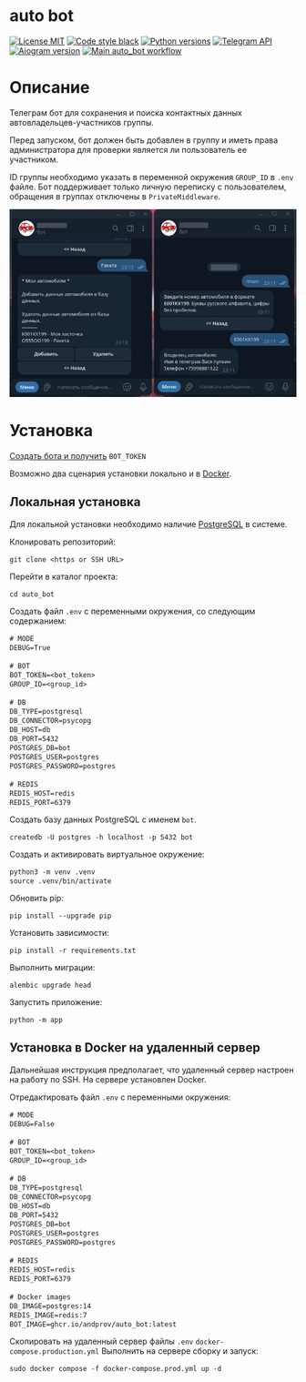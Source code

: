 # auto bot
[![License MIT](https://img.shields.io/badge/licence-MIT-green)](https://opensource.org/license/mit/)
[![Code style black](https://img.shields.io/badge/code%20style-black-black)](https://github.com/psf/black)
[![Python versions](https://img.shields.io/badge/python-3.11-blue)](#)
[![Telegram API](https://img.shields.io/badge/Telegram%20Bot%20API-6.9-blue?logo=telegram)](https://core.telegram.org/bots/api)
[![Aiogram version](https://img.shields.io/badge/Aiogram-3.1.1-blue)](https://aiogram.dev/)
[![Main auto_bot workflow](https://github.com/andprov/auto_bot/actions/workflows/main.yml/badge.svg)](https://github.com/andprov/auto_bot/actions/workflows/main.yml)


# Описание
Телеграм бот для сохранения и поиска контактных данных автовладельцев-участников 
группы.

Перед запуском, бот должен быть добавлен в группу и иметь права администратора для проверки 
является ли пользователь ее участником. 

ID группы необходимо указать в переменной окружения `GROUP_ID` в `.env` файле. 
Бот поддерживает только личную переписку с пользователем, обращения в группах 
отключены в `PrivateMiddleware`.


![Pic](https://github.com/andprov/auto_bot/blob/main/img/pic.png?raw=true "Pic")


# Установка
[Создать бота и получить](https://core.telegram.org/bots#how-do-i-create-a-bot) `BOT_TOKEN`

Возможно два сценария установки локально и в [Docker](https://docs.docker.com/engine/install/).

## Локальная установка
Для локальной установки необходимо наличие [PostgreSQL](https://www.postgresql.org/download/) 
в системе.

Клонировать репозиторий:
```shell
git clone <https or SSH URL>
```

Перейти в каталог проекта:
```shell
cd auto_bot
```

Создать файл `.env` с переменными окружения, со следующим содержанием:
```shell
# MODE
DEBUG=True

# BOT
BOT_TOKEN=<bot_token>
GROUP_ID=<group_id>

# DB
DB_TYPE=postgresql
DB_CONNECTOR=psycopg
DB_HOST=db
DB_PORT=5432
POSTGRES_DB=bot
POSTGRES_USER=postgres
POSTGRES_PASSWORD=postgres

# REDIS
REDIS_HOST=redis
REDIS_PORT=6379
```

Создать базу данных PostgreSQL с именем `bot`.

```shell
createdb -U postgres -h localhost -p 5432 bot
```

Создать и активировать виртуальное окружение:
```shell
python3 -m venv .venv
source .venv/bin/activate
```

Обновить pip:
```shell
pip install --upgrade pip
```

Установить зависимости:
```shell
pip install -r requirements.txt
```

Выполнить миграции:
```shell
alembic upgrade head
```

Запустить приложение:
```shell
python -m app
```

## Установка в Docker на удаленный сервер
Дальнейшая инструкция предполагает, что удаленный сервер настроен на работу 
по SSH. На сервере установлен Docker.

Отредактировать файл `.env` с переменными окружения:
```shell
# MODE
DEBUG=False

# BOT
BOT_TOKEN=<bot_token>
GROUP_ID=<group_id>

# DB
DB_TYPE=postgresql
DB_CONNECTOR=psycopg
DB_HOST=db
DB_PORT=5432
POSTGRES_DB=bot
POSTGRES_USER=postgres
POSTGRES_PASSWORD=postgres

# REDIS
REDIS_HOST=redis
REDIS_PORT=6379

# Docker images
DB_IMAGE=postgres:14
REDIS_IMAGE=redis:7
BOT_IMAGE=ghcr.io/andprov/auto_bot:latest
```

Скопировать на удаленный сервер файлы `.env` `docker-compose.production.yml`
Выполнить на сервере сборку и запуск:
```shell
sudo docker compose -f docker-compose.prod.yml up -d
```
